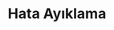 ---
title: Hata Ayıklama
keywords: 
last_updated: 
tags: []
permalink: /in_practice/debugging.html
sidebar: main_sidebar
---